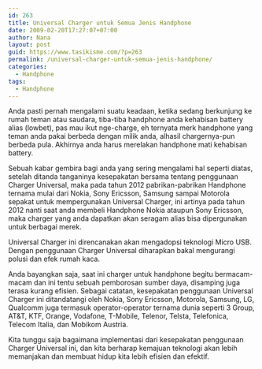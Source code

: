 ```yaml
---
id: 263
title: Universal Charger untuk Semua Jenis Handphone
date: 2009-02-20T17:27:07+07:00
author: Nana
layout: post
guid: https://www.tasikisme.com/?p=263
permalink: /universal-charger-untuk-semua-jenis-handphone/
categories:
  - Handphone
tags:
  - Handphone
---
```

Anda pasti pernah mengalami suatu keadaan, ketika sedang berkunjung ke rumah teman atau saudara, tiba-tiba handphone anda kehabisan battery alias (lowbet), pas mau ikut nge-charge, eh ternyata merk handphone yang teman anda pakai berbeda dengan milik anda, alhasil chargernya-pun berbeda pula. Akhirnya anda harus merelakan handphone mati kehabisan battery.

Sebuah kabar gembira bagi anda yang sering mengalami hal seperti diatas, setelah ditanda tanganinya kesepakatan bersama tentang penggunaan Charger Universal, maka pada tahun 2012 pabrikan-pabrikan Handphone ternama mulai dari Nokia, Sony Ericsson, Samsung sampai Motorola sepakat untuk mempergunakan Universal Charger, ini artinya pada tahun 2012 nanti saat anda membeli Handphone Nokia ataupun Sony Ericsson, maka charger yang anda dapatkan akan seragam alias bisa dipergunakan untuk berbagai merek.

Universal Charger ini direncanakan akan mengadopsi teknologi Micro USB. Dengan penggunaan Charger Universal diharapkan bakal mengurangi polusi dan efek rumah kaca.

Anda bayangkan saja, saat ini charger untuk handphone begitu bermacam-macam dan ini tentu sebuah pemborosan sumber daya, disamping juga terasa kurang efisien. Sebagai catatan, kesepakatan penggunaan Universal Charger ini ditandatangi oleh Nokia, Sony Ericsson, Motorola, Samsung, LG, Qualcomm juga termasuk operator-operator ternama dunia seperti 3 Group, AT&T, KTF, Orange, Vodafone, T-Mobile, Telenor, Telsta, Telefonica, Telecom Italia, dan Mobikom Austria.

Kita tunggu saja bagaimana implementasi dari kesepakatan penggunaan Charger Universal ini, dan kita berharap kemajuan teknologi akan lebih memanjakan dan membuat hidup kita lebih efisien dan efektif.